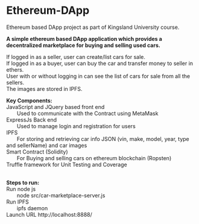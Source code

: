# Ethereum-DApp
Ethereum based DApp project as part of Kingsland University course.

<b>A simple ethereum based DApp application which provides a decentralized marketplace for buying and selling used cars. </b>

If logged in as a seller, user can create/list cars for sale. <br/>
If logged in as a buyer, user can buy the car and transfer money to seller in ethers. <br/>
User with or without logging in can see the list of cars for sale from all the sellers. <br/>
The images are stored in IPFS. <br/>

<b>Key Components:</b> <br/>
JavaScript and JQuery based front end <br/>
&emsp;&emsp;Used to communicate with the Contract using MetaMask <br/>
ExpressJs Back end <br/>
&emsp;&emsp;Used to manage login and registration for users <br/>
IPFS <br/>
&emsp;&emsp;For storing and retrieving car info JSON (vin, make, model, year, type and sellerName) and car images <br/>
Smart Contract (Solidity) <br/>
&emsp;&emsp;For Buying and selling cars on ethereum blockchain (Ropsten) <br/>
Truffle framework for Unit Testing and Coverage <br/> <br/>

<b>Steps to run:</b> <br/>
Run node js <br/>
&emsp;&emsp;node src/car-marketplace-server.js <br/>
Run IPFS <br/>
&emsp;&emsp;ipfs daemon <br/>
Launch URL http://localhost:8888/ <br/>

